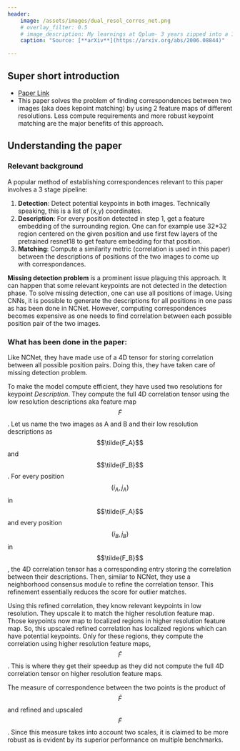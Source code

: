 ```yaml
---
header:
    image: /assets/images/dual_resol_corres_net.png
    # overlay_filter: 0.5
    # image_description: My learnings at Qplum- 3 years zipped into a 10 min read
    caption: "Source: [**arXiv**](https://arxiv.org/abs/2006.08844)"

---
```


## Super short introduction
* [Paper Link](https://arxiv.org/abs/2006.08844#:~:text=We%20tackle%20the%20problem%20of,coarse%2Dto%2Dfine%20manner.)
* This paper solves the problem of finding correspondences between two images (aka does kepoint matching) by using 2 feature maps of different resolutions. Less compute requirements and more robust keypoint matching are the major benefits of this approach.


## Understanding the paper
### Relevant background
A popular method  of establishing correspondences relevant to this paper involves a 3 stage pipeline:
1. **Detection**: Detect potential keypoints in both images. Technically speaking, this is a list of (x,y) coordinates.
2. **Description**: For every position detected in step 1, get a feature embedding of the surrounding region. One can for
    example use 32*32 region centered on the given position and use first few layers of the pretrained resnet18 to get feature embedding for that position.
3. **Matching**: Compute a similarity metric (correlation is used in this paper) between the descriptions of positions of the two images to come up with correspondances.

**Missing detection problem** is a prominent issue plaguing this approach. It can happen that some relevant keypoints are not detected in the detection phase. To solve missing detection, one can use all positions of image. Using CNNs, it is possible to generate the descriptions for all positions in one pass as has been done in NCNet. However, computing correspondences becomes expensive as one needs to find correlation between each possible position pair of the two images.

### What has been done in the paper:
Like NCNet, they have made use of a 4D tensor for storing correlation between all possible position pairs. Doing this, they have taken care of missing detection problem.

To make the model compute efficient, they have used two resolutions for keypoint *Description*. They compute the full 4D correlation tensor using the low resolution descriptions aka feature map $$\tilde{F}$$. Let us name the two images as A and B and their low resolution descriptions as $$\tilde{F_A}$$ and $$\tilde{F_B}$$. For every position $$(i_A,j_A)$$ in $$\tilde{F_A}$$ and every position $$(i_B,j_B)$$ in $$\tilde{F_B}$$, the 4D correlation tensor has a corresponding entry storing the correlation between their descriptions. Then, similar to NCNet, they use a neighborhood consensus module to refine the correlation tensor. This refinement essentially reduces the score for outlier matches.

Using this refined correlation, they know relevant keypoints in low resolution. They upscale it to match the higher resolution feature map. Those keypoints now map to localized regions in higher resolution feature map. So, this upscaled refined correlation has localized regions which can have potential keypoints. Only for these regions, they compute the correlation using higher resolution feature maps, $$\hat{F}$$. This is where they get their speedup as they did not compute the full 4D correlation tensor on higher resolution feature maps.

The measure of correspondence between the two points is the product of $$\hat{F}$$ and refined and upscaled $$\tilde{F}$$. Since this measure takes into account two scales, it is claimed to be more robust as is evident by its superior performance on multiple benchmarks.

